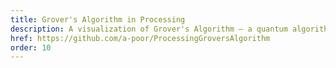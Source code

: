 ```yaml
---
title: Grover's Algorithm in Processing
description: A visualization of Grover's Algorithm – a quantum algorithm for searching unstructured data – written in Processing.
href: https://github.com/a-poor/ProcessingGroversAlgorithm
order: 10
---
```

